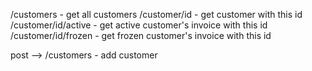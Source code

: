 /customers - get all customers
/customer/id - get customer with this id
/customer/id/active - get active customer's invoice with this id
/customer/id/frozen - get frozen customer's invoice with this id

post --> /customers - add customer